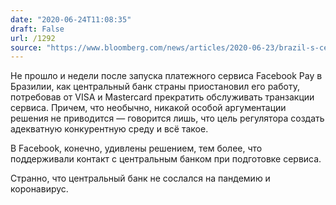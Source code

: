 ```yaml
---
date: "2020-06-24T11:08:35"
draft: False
url: /1292
source: "https://www.bloomberg.com/news/articles/2020-06-23/brazil-s-central-bank-suspends-whatsapp-payments"
---
```


Не прошло и недели после запуска платежного сервиса Facebook Pay в Бразилии, как центральный банк страны приостановил его работу, потребовав от VISA и Mastercard прекратить обслуживать транзакции сервиса. Причем, что необычно, никакой особой аргументации решения не приводится — говорится лишь, что цель регулятора создать адекватную конкурентную среду и всё такое.

В Facebook, конечно, удивлены решением, тем более, что поддерживали контакт с центральным банком при подготовке сервиса. 

Странно, что центральный банк не сослался на пандемию и коронавирус.
